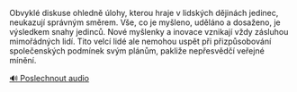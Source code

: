 
Obvyklé diskuse ohledně úlohy, kterou hraje v lidských dějinách jedinec, neukazují správným směrem. Vše, co je myšleno, uděláno a dosaženo, je výsledkem snahy jedinců. Nové myšlenky a inovace vznikají vždy zásluhou mimořádných lidí. Tito velcí lidé ale nemohou uspět při přizpůsobování společenských podmínek svým plánům, pakliže nepřesvědčí veřejné mínění.

[🔊 Poslechnout audio](/data/7-paragraphs/audio/chapter_168/para_009-Obvykl-diskuse-ohledn-lohy-kterou-hraje-v-lids.mp3)
